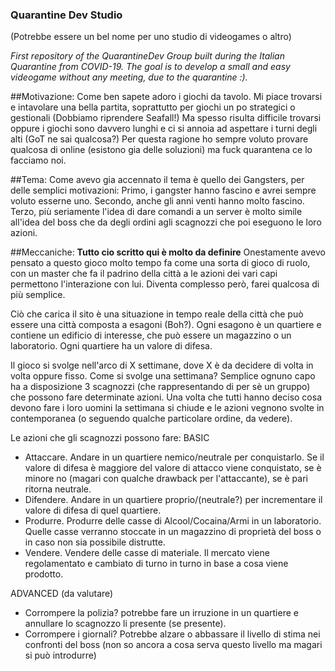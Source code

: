 
### Quarantine Dev Studio
(Potrebbe essere un bel nome per uno studio di videogames o altro)

*First repository of the QuarantineDev Group built during the Italian Quarantine from COVID-19. The goal is to develop a small and easy videogame without any meeting, due to the quarantine :).*

##Motivazione:
Come ben sapete adoro i giochi da tavolo. Mi piace trovarsi e intavolare una bella partita, soprattutto per giochi un po strategici o gestionali (Dobbiamo riprendere Seafall!) Ma spesso risulta difficile trovarsi oppure i giochi sono davvero lunghi e ci si annoia ad aspettare i turni degli alti (GoT ne sai qualcosa?) Per questa ragione ho sempre voluto provare qualcosa di online (esistono gia delle soluzioni) ma fuck quarantena ce lo facciamo noi.

##Tema:
Come avevo gia accennato il tema è quello dei Gangsters, per delle semplici motivazioni: Primo, i gangster hanno fascino e avrei sempre voluto esserne uno. Secondo, anche gli anni venti hanno molto fascino. Terzo, più seriamente l'idea di dare comandi a un server è molto simile all'idea del boss che da degli ordini agli scagnozzi che poi eseguono le loro azioni.

##Meccaniche: 
**Tutto cio scritto qui è molto da definire**
Onestamente avevo pensato a questo gioco molto tempo fa come una sorta di gioco di ruolo, con un master che fa il padrino della città a le azioni dei vari capi permettono l'interazione con lui. Diventa complesso però, farei qualcosa di più semplice.

Ciò che carica il sito è una situazione in tempo reale della città che può essere una città composta a esagoni (Boh?). Ogni esagono è un quartiere e contiene un edificio di interesse, che può essere un magazzino o un laboratorio. Ogni quartiere ha un valore di difesa.

Il gioco si svolge nell'arco di X settimane, dove X è da decidere di volta in volta oppure fisso. Come si svolge una settimana? Semplice ognuno capo ha a disposizione 3 scagnozzi (che rappresentando di per sè un gruppo) che possono fare determinate azioni. Una volta che tutti
hanno deciso cosa devono fare i loro uomini la settimana si chiude e le azioni vegnono svolte in contemporanea (o seguendo qualche particolare ordine, da vedere).

Le azioni che gli scagnozzi possono fare:
BASIC
-	Attaccare. Andare in un quartiere nemico/neutrale per conquistarlo. Se il valore di difesa è maggiore del valore di attacco viene conquistato, se è minore no (magari con qualche drawback per l'attaccante), se è pari ritorna neutrale.
-	Difendere. Andare in un quartiere proprio/(neutrale?) per incrementare il valore di difesa di quel quartiere.
-	Produrre. Produrre delle casse di Alcool/Cocaina/Armi in un laboratorio. Quelle casse verranno stoccate in un magazzino di proprietà del boss o in caso non sia possibile distrutte.
-	Vendere. Vendere delle casse di materiale. Il mercato viene regolamentato e cambiato di turno in turno in base a cosa viene prodotto.

ADVANCED (da valutare)
-	Corrompere la polizia? potrebbe fare un irruzione in un quartiere e annullare lo scagnozzo li presente (se presente). 
-	Corrompere i giornali? Potrebbe alzare o abbassare il livello di stima nei confronti del boss (non so ancora a cosa serva questo livello ma magari si può introdurre)  